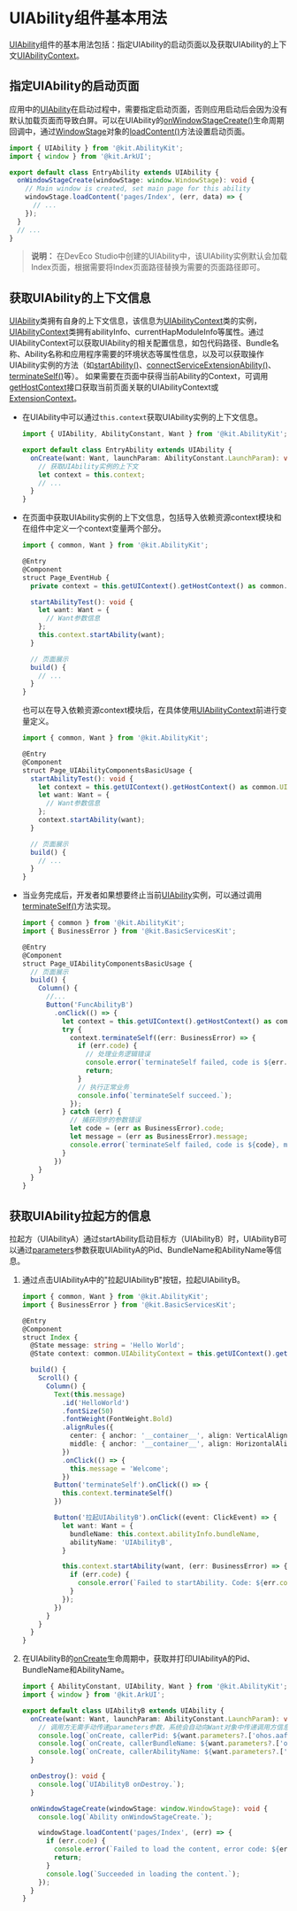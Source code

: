 # UIAbility组件基本用法


[UIAbility](../reference/apis-ability-kit/js-apis-app-ability-uiAbility.md)组件的基本用法包括：指定UIAbility的启动页面以及获取UIAbility的上下文[UIAbilityContext](../reference/apis-ability-kit/js-apis-inner-application-uiAbilityContext.md)。


## 指定UIAbility的启动页面

应用中的[UIAbility](../reference/apis-ability-kit/js-apis-app-ability-uiAbility.md)在启动过程中，需要指定启动页面，否则应用启动后会因为没有默认加载页面而导致白屏。可以在UIAbility的[onWindowStageCreate()](../reference/apis-ability-kit/js-apis-app-ability-uiAbility.md#onwindowstagecreate)生命周期回调中，通过[WindowStage](../reference/apis-arkui/arkts-apis-window-WindowStage.md#windowstage9)对象的[loadContent()](../reference/apis-arkui/arkts-apis-window-Window.md#loadcontent9)方法设置启动页面。


```ts
import { UIAbility } from '@kit.AbilityKit';
import { window } from '@kit.ArkUI';

export default class EntryAbility extends UIAbility {
  onWindowStageCreate(windowStage: window.WindowStage): void {
    // Main window is created, set main page for this ability
    windowStage.loadContent('pages/Index', (err, data) => {
      // ...
    });
  }
  // ...
}
```

> **说明：**
> 在DevEco Studio中创建的UIAbility中，该UIAbility实例默认会加载Index页面，根据需要将Index页面路径替换为需要的页面路径即可。


## 获取UIAbility的上下文信息

[UIAbility](../reference/apis-ability-kit/js-apis-app-ability-uiAbility.md)类拥有自身的上下文信息，该信息为[UIAbilityContext](../reference/apis-ability-kit/js-apis-inner-application-uiAbilityContext.md)类的实例，[UIAbilityContext](../reference/apis-ability-kit/js-apis-inner-application-uiAbilityContext.md)类拥有abilityInfo、currentHapModuleInfo等属性。通过UIAbilityContext可以获取UIAbility的相关配置信息，如包代码路径、Bundle名称、Ability名称和应用程序需要的环境状态等属性信息，以及可以获取操作UIAbility实例的方法（如[startAbility()](../reference/apis-ability-kit/js-apis-inner-application-uiAbilityContext.md#startability)、[connectServiceExtensionAbility()](../reference/apis-ability-kit/js-apis-inner-application-uiAbilityContext.md#connectserviceextensionability)、[terminateSelf()](../reference/apis-ability-kit/js-apis-inner-application-uiAbilityContext.md#terminateself)等）。
如果需要在页面中获得当前Ability的Context，可调用[getHostContext](../reference/apis-arkui/js-apis-arkui-UIContext.md#gethostcontext12)接口获取当前页面关联的UIAbilityContext或[ExtensionContext](../reference/apis-ability-kit/js-apis-inner-application-extensionContext.md)。

- 在UIAbility中可以通过`this.context`获取UIAbility实例的上下文信息。
  
  ```ts
  import { UIAbility, AbilityConstant, Want } from '@kit.AbilityKit';

  export default class EntryAbility extends UIAbility {
    onCreate(want: Want, launchParam: AbilityConstant.LaunchParam): void {
      // 获取UIAbility实例的上下文
      let context = this.context;
      // ...
    }
  }
  ```
  
- 在页面中获取UIAbility实例的上下文信息，包括导入依赖资源context模块和在组件中定义一个context变量两个部分。
  
  ```ts
  import { common, Want } from '@kit.AbilityKit';

  @Entry
  @Component
  struct Page_EventHub {
    private context = this.getUIContext().getHostContext() as common.UIAbilityContext;

    startAbilityTest(): void {
      let want: Want = {
        // Want参数信息
      };
      this.context.startAbility(want);
    }

    // 页面展示
    build() {
      // ...
    }
  }
  ```

  也可以在导入依赖资源context模块后，在具体使用[UIAbilityContext](../reference/apis-ability-kit/js-apis-inner-application-uiAbilityContext.md)前进行变量定义。

  
  ```ts
  import { common, Want } from '@kit.AbilityKit';

  @Entry
  @Component
  struct Page_UIAbilityComponentsBasicUsage {
    startAbilityTest(): void {
      let context = this.getUIContext().getHostContext() as common.UIAbilityContext;
      let want: Want = {
        // Want参数信息
      };
      context.startAbility(want);
    }

    // 页面展示
    build() {
      // ...
    }
  }
  ```

- 当业务完成后，开发者如果想要终止当前[UIAbility](../reference/apis-ability-kit/js-apis-app-ability-uiAbility.md)实例，可以通过调用[terminateSelf()](../reference/apis-ability-kit/js-apis-inner-application-uiAbilityContext.md#terminateself)方法实现。

  ```ts
  import { common } from '@kit.AbilityKit';
  import { BusinessError } from '@kit.BasicServicesKit';

  @Entry
  @Component
  struct Page_UIAbilityComponentsBasicUsage {
    // 页面展示
    build() {
      Column() {
        //...
        Button('FuncAbilityB')
          .onClick(() => {
            let context = this.getUIContext().getHostContext() as common.UIAbilityContext;
            try {
              context.terminateSelf((err: BusinessError) => {
                if (err.code) {
                  // 处理业务逻辑错误
                  console.error(`terminateSelf failed, code is ${err.code}, message is ${err.message}.`);
                  return;
                }
                // 执行正常业务
                console.info(`terminateSelf succeed.`);
              });
            } catch (err) {
              // 捕获同步的参数错误
              let code = (err as BusinessError).code;
              let message = (err as BusinessError).message;
              console.error(`terminateSelf failed, code is ${code}, message is ${message}.`);
            }
          })
      }
    }
  }
  ```


## 获取UIAbility拉起方的信息

拉起方（UIAbilityA）通过startAbility启动目标方（UIAbilityB）时，UIAbilityB可以通过[parameters](../reference/apis-ability-kit/js-apis-app-ability-want.md)参数获取UIAbilityA的Pid、BundleName和AbilityName等信息。


1. 通过点击UIAbilityA中的"拉起UIAbilityB"按钮，拉起UIAbilityB。

    ```ts
    import { common, Want } from '@kit.AbilityKit';
    import { BusinessError } from '@kit.BasicServicesKit';

    @Entry
    @Component
    struct Index {
      @State message: string = 'Hello World';
      @State context: common.UIAbilityContext = this.getUIContext().getHostContext() as common.UIAbilityContext;

      build() {
        Scroll() {
          Column() {
            Text(this.message)
              .id('HelloWorld')
              .fontSize(50)
              .fontWeight(FontWeight.Bold)
              .alignRules({
                center: { anchor: '__container__', align: VerticalAlign.Center },
                middle: { anchor: '__container__', align: HorizontalAlign.Center }
              })
              .onClick(() => {
                this.message = 'Welcome';
              })
            Button('terminateSelf').onClick(() => {
              this.context.terminateSelf()
            })

            Button('拉起UIAbilityB').onClick((event: ClickEvent) => {
              let want: Want = {
                bundleName: this.context.abilityInfo.bundleName,
                abilityName: 'UIAbilityB',
              }

              this.context.startAbility(want, (err: BusinessError) => {
                if (err.code) {
                  console.error(`Failed to startAbility. Code: ${err.code}, message: ${err.message}.`);
                }
              });
            })
          }
        }
      }
    }
    ```

2. 在UIAbilityB的[onCreate](../reference/apis-ability-kit/js-apis-app-ability-uiAbility.md#oncreate)生命周期中，获取并打印UIAbilityA的Pid、BundleName和AbilityName。

    ```ts
    import { AbilityConstant, UIAbility, Want } from '@kit.AbilityKit';
    import { window } from '@kit.ArkUI';

    export default class UIAbilityB extends UIAbility {
      onCreate(want: Want, launchParam: AbilityConstant.LaunchParam): void {
        // 调用方无需手动传递parameters参数，系统会自动向Want对象中传递调用方信息。
        console.log(`onCreate, callerPid: ${want.parameters?.['ohos.aafwk.param.callerPid']}.`);
        console.log(`onCreate, callerBundleName: ${want.parameters?.['ohos.aafwk.param.callerBundleName']}.`);
        console.log(`onCreate, callerAbilityName: ${want.parameters?.['ohos.aafwk.param.callerAbilityName']}.`);
      }

      onDestroy(): void {
        console.log(`UIAbilityB onDestroy.`);
      }

      onWindowStageCreate(windowStage: window.WindowStage): void {
        console.log(`Ability onWindowStageCreate.`);

        windowStage.loadContent('pages/Index', (err) => {
          if (err.code) {
            console.error(`Failed to load the content, error code: ${err.code}, error msg: ${err.message}.`);
            return;
          }
          console.log(`Succeeded in loading the content.`);
        });
      }
    }
    ```